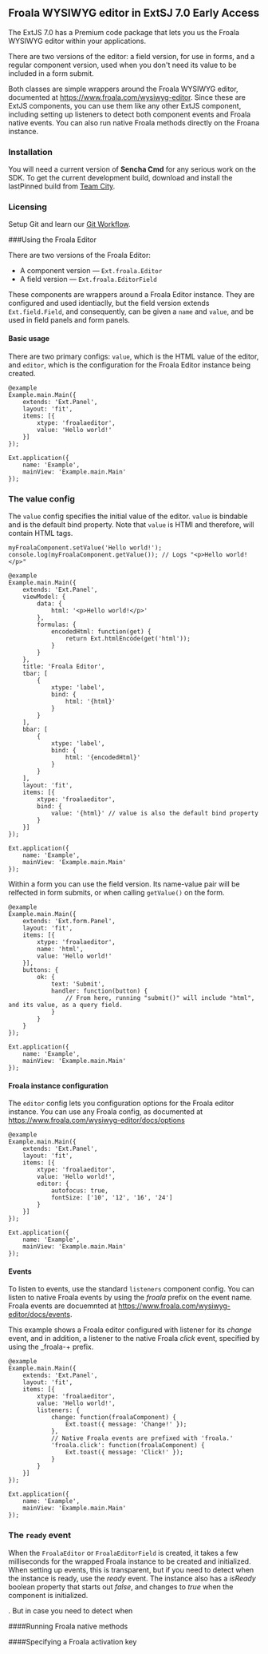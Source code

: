 ## Froala WYSIWYG editor in ExtSJ 7.0 Early Access

The ExtJS 7.0 has a Premium code package that lets you us the Froala WYSIWYG editor within your applications.


There are two versions of the editor: a field version, for use in forms, and a regular component version, used
when you don't need its value to be included in a form submit.

Both classes are simple wrappers around the Froala WYSIWYG editor, documented at https://www.froala.com/wysiwyg-editor.
Since these are ExtJS components, you can use them like any other ExtJS component, including setting up listeners
to detect both component events and Froala native events. You can also run native Froala methods directly on the 
Froana instance.

### Installation

You will need a current version of **Sencha Cmd** for any serious work on the SDK. To get
the current development build, download and install the lastPinned build from
[Team City](https://teamcity.sencha.com/viewLog.html?buildTypeId=Cmd_60x_Continuous&buildId=lastPinned).

### Licensing

Setup Git and learn our [Git Workflow](docs/internal/workflow.md).

###Using the Froala Editor

There are two versions of the Froala Editor: 
- A component version &mdash; `Ext.froala.Editor`
- A field version &mdash; `Ext.froala.EditorField`

These components are wrappers around a Froala Editor instance. They are configured and used identiaclly, 
but the field version extends `Ext.field.Field`, and consequently, can be given a `name` and `value`, 
and be used in field panels and form panels.

#### Basic usage

There are two primary configs: `value`, which is the HTML value of the editor, and `editor`, which is the 
configuration for the Froala Editor instance being created.

    @example
    Example.main.Main({
        extends: 'Ext.Panel',
        layout: 'fit',
        items: [{
            xtype: 'froalaeditor',
            value: 'Hello world!'
        }]
    });
 
    Ext.application({
        name: 'Example',
        mainView: 'Example.main.Main'
    });

### The value config

The `value` config specifies the initial value of the editor. `value` is bindable and is the default bind
property. Note that `value` is HTMl and therefore, will contain HTML tags. 

    myFroalaComponent.setValue('Hello world!');
    console.log(myFroalaComponent.getValue()); // Logs "<p>Hello world!</p>"

    @example
    Example.main.Main({
        extends: 'Ext.Panel',
        viewModel: {
            data: {
                html: '<p>Hello world!</p>'
            },
            formulas: {
                encodedHtml: function(get) {
                    return Ext.htmlEncode(get('html'));
                }
            }
        },
        title: 'Froala Editor',
        tbar: [
            {
                xtype: 'label',
                bind: {
                    html: '{html}'
                }
            }
        ],
        bbar: [
            {
                xtype: 'label',
                bind: {
                    html: '{encodedHtml}'
                }
            }
        ],
        layout: 'fit',
        items: [{
            xtype: 'froalaeditor',
            bind: {
                value: '{html}' // value is also the default bind property
            }
        }]
    });
 
    Ext.application({
        name: 'Example',
        mainView: 'Example.main.Main'
    });

Within a form you can use the field version. Its name-value pair will be relfected in form submits, or when
calling `getValue()` on the form.

    @example
    Example.main.Main({
        extends: 'Ext.form.Panel',
        layout: 'fit',
        items: [{
            xtype: 'froalaeditor',
            name: 'html',
            value: 'Hello world!'
        }],
        buttons: {
            ok: {
                text: 'Submit',
                handler: function(button) {
                    // From here, running "submit()" will include "html", and its value, as a query field.
                }
            }
        }
    });
 
    Ext.application({
        name: 'Example',
        mainView: 'Example.main.Main'
    });
    
    
#### Froala instance configuration

The `editor` config lets you configuration options for the Froala editor instance. You can use any Froala config, 
as documented at https://www.froala.com/wysiwyg-editor/docs/options

    @example
    Example.main.Main({
        extends: 'Ext.Panel',
        layout: 'fit',
        items: [{
            xtype: 'froalaeditor',
            value: 'Hello world!',
            editor: {
                autofocus: true,
                fontSize: ['10', '12', '16', '24']
            }
        }]
    });
 
    Ext.application({
        name: 'Example',
        mainView: 'Example.main.Main'
    });

#### Events

To listen to events, use the standard `listeners` component config. You can listen to native Froala events
by using the _froala_ prefix on the event name. Froala events are docuemnted at 
https://www.froala.com/wysiwyg-editor/docs/events.

This example shows a Froala editor configured with listener for its _change_ event, and in addition, a
listener to the native Froala _click_ event, specified by using the _froala-+ prefix.

    @example
    Example.main.Main({
        extends: 'Ext.Panel',
        layout: 'fit',
        items: [{
            xtype: 'froalaeditor',
            value: 'Hello world!',
            listeners: {
                change: function(froalaComponent) {
                    Ext.toast({ message: 'Change!' });
                },
                // Native Froala events are prefixed with 'froala.'
                'froala.click': function(froalaComponent) {
                    Ext.toast({ message: 'Click!' });
                }
            }
        }]
    });
 
    Ext.application({
        name: 'Example',
        mainView: 'Example.main.Main'
    });


### The `ready` event

When the `FroalaEditor` or `FroalaEditorField` is created, it takes a few milliseconds for the wrapped Froala instance
to be created and initialized. When setting up events, this is transparent, but if you need to detect when the instance
is ready, use the _ready_ event. The instance also has a _isReady_ boolean property that starts out _false_, and changes
to _true_ when the component is initialized.

. But in case you need to detect when 

####Running Froala native methods



####Specifying a Froala activation key
